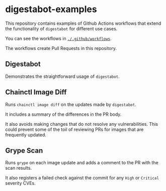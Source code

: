 # digestabot-examples

This repository contains examples of Github Actions workflows that extend the
functionality of `digestabot` for different use cases.

You can see the workflows in [`./.github/workflows`](.github/workflows).

The workflows create Pull Requests in this repository.

## Digestabot

Demonstrates the straightforward usage of `digestabot`.

## Chainctl Image Diff

Runs `chainctl image diff` on the updates made by `digestabot`.

It includes a summary of the differences in the PR body.

It also avoids making changes that do not resolve any vulnerabilities. This
could prevent some of the toil of reviewing PRs for images that are frequently
updated.

## Grype Scan

Runs `grype` on each image update and adds a comment to the PR with the scan
results.

It also registers a failed check against the commit for any `High` or
`Critical` severity CVEs.
